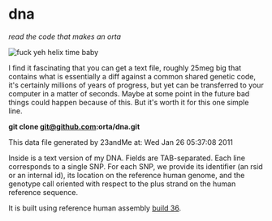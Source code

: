 dna
======================================================================

*read the code that makes an orta*

![fuck yeh helix time baby](http://ortatherox.com/helix.jpg "DNS Helix")

I find it fascinating that you can get a text file, roughly 25meg big that contains what is essentially a diff against a common shared genetic code, it's certainly millions of years of progress, but yet can be transferred to your computer in a matter of seconds. Maybe at some point in the future bad things could happen because of this. But it's worth it for this one simple line.

**git clone git@github.com:orta/dna.git**

This data file generated by 23andMe at: Wed Jan 26 05:37:08 2011

Inside is a text version of my DNA. Fields are TAB-separated. Each line corresponds to a single SNP. For each SNP, we provide its identifier (an rsid or an internal id), its location on the reference human genome, and the genotype call oriented with respect to the plus strand on the human reference sequence.

It is built using reference human assembly [build 36](http://www.ncbi.nlm.nih.gov/projects/mapview/map_search.cgi?taxid=9606&build=36).

